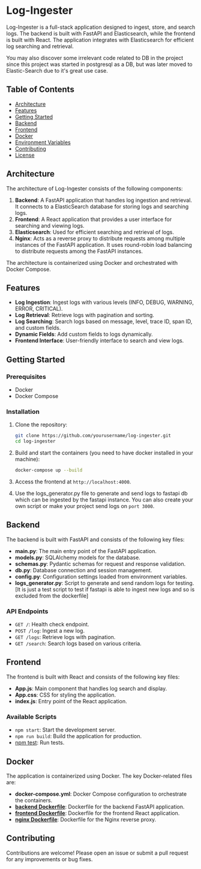# Log-Ingester

Log-Ingester is a full-stack application designed to ingest, store, and search logs. The backend is built with FastAPI and Elasticsearch, while the frontend is built with React. The application integrates with Elasticsearch for efficient log searching and retrieval.

You may also discover some irrelevant code related to DB in the project since this project was started in postgresql as a DB, but was later moved to Elastic-Search due to it's great use case.

## Table of Contents

- [Architecture](#architecture)
- [Features](#features)
- [Getting Started](#getting-started)
- [Backend](#backend)
- [Frontend](#frontend)
- [Docker](#docker)
- [Environment Variables](#environment-variables)
- [Contributing](#contributing)
- [License](#license)

## Architecture

The architecture of Log-Ingester consists of the following components:

1. **Backend**: A FastAPI application that handles log ingestion and retrieval. It connects to a ElasticSearch database for storing logs and searching logs.
2. **Frontend**: A React application that provides a user interface for searching and viewing logs.
3. **Elasticsearch**: Used for efficient searching and retrieval of logs.
4. **Nginx**: Acts as a reverse proxy to distribute requests among multiple instances of the FastAPI application. It uses round-robin load balancing to distribute requests among the FastAPI instances.

The architecture is containerized using Docker and orchestrated with Docker Compose.

## Features

- **Log Ingestion**: Ingest logs with various levels (INFO, DEBUG, WARNING, ERROR, CRITICAL).
- **Log Retrieval**: Retrieve logs with pagination and sorting.
- **Log Searching**: Search logs based on message, level, trace ID, span ID, and custom fields.
- **Dynamic Fields**: Add custom fields to logs dynamically.
- **Frontend Interface**: User-friendly interface to search and view logs.

## Getting Started

### Prerequisites

- Docker
- Docker Compose

### Installation

1. Clone the repository:
    ```sh
    git clone https://github.com/yourusername/log-ingester.git
    cd log-ingester
    ```

2. Build and start the containers (you need to have docker installed in your machine):
    ```sh
    docker-compose up --build
    ```

3. Access the frontend at `http://localhost:4000`.

4. Use the logs_generator.py file to generate and send logs to fastapi db which can be ingested by the fastapi instance. You can also create your own script or make your project send logs on ```port 3000```.

## Backend

The backend is built with FastAPI and consists of the following key files:

- **main.py**: The main entry point of the FastAPI application.
- **models.py**: SQLAlchemy models for the database.
- **schemas.py**: Pydantic schemas for request and response validation.
- **db.py**: Database connection and session management.
- **config.py**: Configuration settings loaded from environment variables.
- **logs_generator.py**: Script to generate and send random logs for testing. [It is just a test script to test if fastapi is able to ingest new logs and so is excluded from the dockerfile]

### API Endpoints

- `GET /`: Health check endpoint.
- `POST /log`: Ingest a new log.
- `GET /logs`: Retrieve logs with pagination.
- `GET /search`: Search logs based on various criteria.

## Frontend

The frontend is built with React and consists of the following key files:

- **App.js**: Main component that handles log search and display.
- **App.css**: CSS for styling the application.
- **index.js**: Entry point of the React application.

### Available Scripts

- `npm start`: Start the development server.
- `npm run build`: Build the application for production.
- [npm test](http://_vscodecontentref_/0): Run tests.

## Docker

The application is containerized using Docker. The key Docker-related files are:

- **docker-compose.yml**: Docker Compose configuration to orchestrate the containers.
- **[backend Dockerfile](backend/app/Dockerfile)**: Dockerfile for the backend FastAPI application.
- **[frontend Dockerfile](frontend/Dockerfile)**: Dockerfile for the frontend React application.
- **[nginx Dockerfile](nginx/Dockerfile)**: Dockerfile for the Nginx reverse proxy.

## Contributing

Contributions are welcome! Please open an issue or submit a pull request for any improvements or bug fixes.
